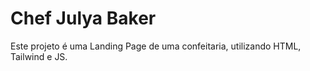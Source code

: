 # Chef Julya Baker
Este projeto é uma Landing Page de uma confeitaria, utilizando HTML, Tailwind e JS.
